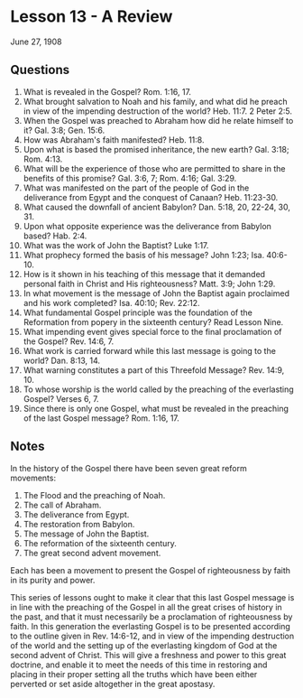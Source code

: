 # Lesson 13 - A Review

June 27, 1908

## Questions

1. What is revealed in the Gospel? Rom. 1:16, 17.
2. What brought salvation to Noah and his family, and what did he preach in view of the impending destruction of the world? Heb. 11:7. 2 Peter 2:5.
3. When the Gospel was preached to Abraham how did he relate himself to it? Gal. 3:8; Gen. 15:6.
4. How was Abraham's faith manifested? Heb. 11:8.
5. Upon what is based the promised inheritance, the new earth? Gal. 3:18; Rom. 4:13.
6. What will be the experience of those who are permitted to share in the benefits of this promise? Gal. 3:6, 7; Rom. 4:16; Gal. 3:29.
7. What was manifested on the part of the people of God in the deliverance from Egypt and the conquest of Canaan? Heb. 11:23-30.
8. What caused the downfall of ancient Babylon? Dan. 5:18, 20, 22-24, 30, 31.
9. Upon what opposite experience was the deliverance from Babylon based? Hab. 2:4.
10. What was the work of John the Baptist? Luke 1:17.
11. What prophecy formed the basis of his message? John 1:23; Isa. 40:6-10.
12. How is it shown in his teaching of this message that it demanded personal faith in Christ and His righteousness? Matt. 3:9; John 1:29.
13. In what movement is the message of John the Baptist again proclaimed and his work completed? Isa. 40:10; Rev. 22:12.
14. What fundamental Gospel principle was the foundation of the Reformation from popery in the sixteenth century? Read Lesson Nine.
15. What impending event gives special force to the final proclamation of the Gospel? Rev. 14:6, 7.
16. What work is carried forward while this last message is going to the world? Dan. 8:13, 14.
17. What warning constitutes a part of this Threefold Message? Rev. 14:9, 10.
18. To whose worship is the world called by the preaching of the everlasting Gospel? Verses 6, 7.
19. Since there is only one Gospel, what must be revealed in the preaching of the last Gospel message? Rom. 1:16, 17.

## Notes

In the history of the Gospel there have been seven great reform movements:
1. The Flood and the preaching of Noah.
2. The call of Abraham.
3. The deliverance from Egypt.
4. The restoration from Babylon.
5. The message of John the Baptist.
6. The reformation of the sixteenth century.
7. The great second advent movement.

Each has been a movement to present the Gospel of righteousness by faith in its purity and power.

This series of lessons ought to make it clear that this last Gospel message is in line with the preaching of the Gospel in all the great crises of history in the past, and that it must necessarily be a proclamation of righteousness by faith. In this generation the everlasting Gospel is to be presented according to the outline given in Rev. 14:6-12, and in view of the impending destruction of the world and the setting up of the everlasting kingdom of God at the second advent of Christ. This will give a freshness and power to this great doctrine, and enable it to meet the needs of this time in restoring and placing in their proper setting all the truths which have been either perverted or set aside altogether in the great apostasy.
